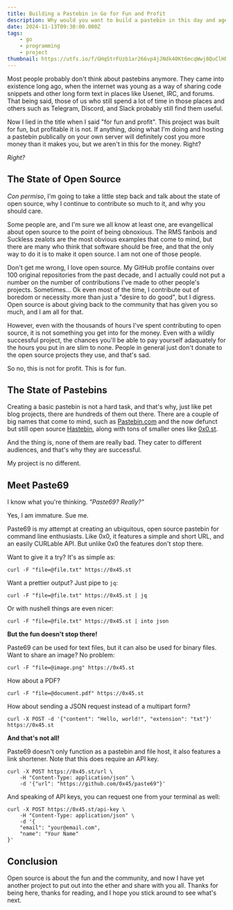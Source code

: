 ```yaml
---
title: Building a Pastebin in Go for Fun and Profit
description: Why would you want to build a pastebin in this day and age?
date: 2024-11-13T09:30:00.000Z
tags:
    - go
    - programming
    - project
thumbnail: https://utfs.io/f/GHqStrFUzb1ar266vp4jJNdk40Kt6mcqWwj8QuClHEFbMGav
---
```


Most people probably don't think about pastebins anymore. They came into existence long ago, when the internet was young as a way of sharing code snippets and other long form text in places like Usenet, IRC, and forums. That being said, those of us who still spend a lot of time in those places and others such as Telegram, Discord, and Slack probably still find them useful.

Now I lied in the title when I said "for fun and profit". This project was built for fun, but profitable it is not. If anything, doing what I'm doing and hosting a pastebin publically on your own server will definitely cost you more money than it makes you, but we aren't in this for the money. Right?

_Right?_

## The State of Open Source

_Con permiso_, I'm going to take a little step back and talk about the state of open source, why I continue to contribute so much to it, and why you should care.

Some people are, and I'm sure we all know at least one, are evangellical about open source to the point of being obnoxious. The RMS fanbois and Suckless zealots are the most obvious examples that come to mind, but there are many who think that software should be free, and that the only way to do it is to make it open source. I am not one of those people.

Don't get me wrong, I love open source. My GitHub profile contains over 100 original repositories from the past decade, and I actually could not put a number on the number of contributions I've made to other people's projects. Sometimes... Ok even most of the time, I contribute out of boredom or necessity more than just a "desire to do good", but I digress. Open source is about giving back to the community that has given you so much, and I am all for that.

However, even with the thousands of hours I've spent contributing to open source, it is not something you get into for the money. Even with a wildly successful project, the chances you'll be able to pay yourself adaquately for the hours you put in are slim to none. People in general just don't donate to the open source projects they use, and that's sad.

So no, this is not for profit. This is for fun.

## The State of Pastebins

Creating a basic pastebin is not a hard task, and that's why, just like pet blog projects, there are hundreds of them out there. There are a couple of big names that come to mind, such as [Pastebin.com](https://pastebin.com) and the now defunct but still open source [Hastebin](https://github.com/seejohnrun/haste-server), along with tons of smaller ones like [0x0.st](https://0x0.st).

And the thing is, none of them are really bad. They cater to different audiences, and that's why they are successful.

My project is no different.

## Meet Paste69

I know what you're thinking. _"Paste69? Really?"_

Yes, I am immature. Sue me.

Paste69 is my attempt at creating an ubiquitous, open source pastebin for command line enthusiasts. Like 0x0, it features a simple and short URL, and an easily CURLable API. But unlike 0x0 the features don't stop there.

Want to give it a try? It's as simple as:

```shell
curl -F "file=@file.txt" https://0x45.st
```

Want a prettier output? Just pipe to `jq`:

```shell
curl -F "file=@file.txt" https://0x45.st | jq
```

Or with nushell things are even nicer:

```shell
curl -F "file=@file.txt" https://0x45.st | into json
```

**But the fun doesn't stop there!**

Paste69 can be used for text files, but it can also be used for binary files. Want to share an image? No problem:

```shell
curl -F "file=@image.png" https://0x45.st
```

How about a PDF?

```shell
curl -F "file=@document.pdf" https://0x45.st
```

How about sending a JSON request instead of a multipart form?

```shell
curl -X POST -d '{"content": "Hello, world!", "extension": "txt"}' https://0x45.st
```

**And that's not all!**

Paste69 doesn't only function as a pastebin and file host, it also features a link shortener. Note that this does require an API key.

```shell
curl -X POST https://0x45.st/url \
    -H "Content-Type: application/json" \
    -d '{"url": "https://github.com/0x45/paste69"}'
```

And speaking of API keys, you can request one from your terminal as well:

```shell
curl -X POST https://0x45.st/api-key \
    -H "Content-Type: application/json" \
    -d '{
    "email": "your@email.com",
    "name": "Your Name"
}'
```

## Conclusion

Open source is about the fun and the community, and now I have yet another project to put out into the ether and share with you all. Thanks for being here, thanks for reading, and I hope you stick around to see what's next.